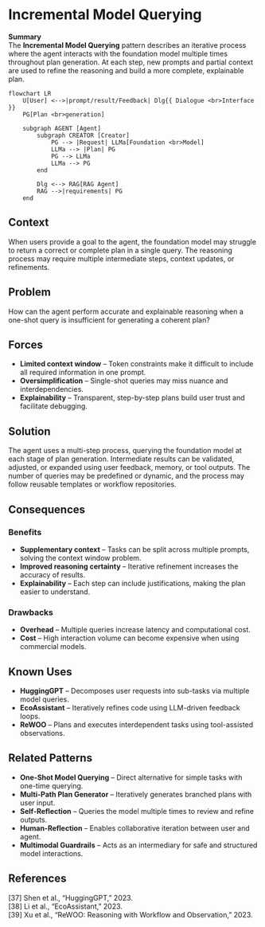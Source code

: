 # Incremental Model Querying

**Summary**  
The **Incremental Model Querying** pattern describes an iterative process where the agent interacts with the foundation model multiple times throughout plan generation. At each step, new prompts and partial context are used to refine the reasoning and build a more complete, explainable plan.

```mermaid
flowchart LR
    U[User] <-->|prompt/result/Feedback| Dlg{{ Dialogue <br>Interface }}
    PG[Plan <br>generation]

    subgraph AGENT [Agent]
        subgraph CREATOR [Creator]
            PG --> |Request| LLMa[Foundation <br>Model]
            LLMa --> |Plan| PG
            PG --> LLMa
            LLMa --> PG
        end

        Dlg <--> RAG[RAG Agent]
        RAG -->|requirements| PG
    end
```

## Context
When users provide a goal to the agent, the foundation model may struggle to return a correct or complete plan in a single query. The reasoning process may require multiple intermediate steps, context updates, or refinements.

## Problem
How can the agent perform accurate and explainable reasoning when a one-shot query is insufficient for generating a coherent plan?

## Forces
- **Limited context window** – Token constraints make it difficult to include all required information in one prompt.
- **Oversimplification** – Single-shot queries may miss nuance and interdependencies.
- **Explainability** – Transparent, step-by-step plans build user trust and facilitate debugging.

## Solution
The agent uses a multi-step process, querying the foundation model at each stage of plan generation. Intermediate results can be validated, adjusted, or expanded using user feedback, memory, or tool outputs. The number of queries may be predefined or dynamic, and the process may follow reusable templates or workflow repositories.

## Consequences

### Benefits
- **Supplementary context** – Tasks can be split across multiple prompts, solving the context window problem.
- **Improved reasoning certainty** – Iterative refinement increases the accuracy of results.
- **Explainability** – Each step can include justifications, making the plan easier to understand.

### Drawbacks
- **Overhead** – Multiple queries increase latency and computational cost.
- **Cost** – High interaction volume can become expensive when using commercial models.

## Known Uses
- **HuggingGPT** – Decomposes user requests into sub-tasks via multiple model queries.
- **EcoAssistant** – Iteratively refines code using LLM-driven feedback loops.
- **ReWOO** – Plans and executes interdependent tasks using tool-assisted observations.

## Related Patterns
- **One-Shot Model Querying** – Direct alternative for simple tasks with one-time querying.
- **Multi-Path Plan Generator** – Iteratively generates branched plans with user input.
- **Self-Reflection** – Queries the model multiple times to review and refine outputs.
- **Human-Reflection** – Enables collaborative iteration between user and agent.
- **Multimodal Guardrails** – Acts as an intermediary for safe and structured model interactions.

## References
[37] Shen et al., “HuggingGPT,” 2023.  
[38] Li et al., “EcoAssistant,” 2023.  
[39] Xu et al., “ReWOO: Reasoning with Workflow and Observation,” 2023.